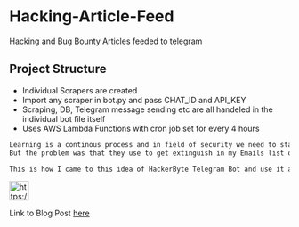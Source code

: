 # Hacking-Article-Feed
Hacking and Bug Bounty Articles feeded to telegram

## Project Structure
- Individual Scrapers are created
- Import any scraper in bot.py and pass CHAT_ID and API_KEY
- Scraping, DB, Telegram message sending etc are all handeled in the individual bot file itself
- Uses AWS Lambda Functions with cron job set for every 4 hours


```txt
Learning is a continous process and in field of security we need to stay up-to date with tools and newer exploits. Great Blog sites like PortSwigger Research Blogs, Pentester Blogs and so many security researchers are running there Blog sites for the same.
But the problem was that they use to get extinguish in my Emails list or I may call that I be so lazy that onces ignored is a forever ignored, also the problem that not all of them have RSS Feed which means if I have to be checking them manually then it's a process that gets boring too quickly because many Bloggers blog infrequently and only when they does finding something blah blah blah ...

This is how I came to this idea of HackerByte Telegram Bot and use it as a notifier for myself whenever a new Blog comes in on any of my favourite sites.
```

<p>
  <a href="https://t.me/HackerByteHere">
  <img src="https://www.vectorlogo.zone/logos/telegram/telegram-tile.svg" width="35" alt="https://t.me/HackerByteHere">
  </a>
</p>

Link to Blog Post [here](https://1uc1f3r616.github.io/project/security-blogs/)

